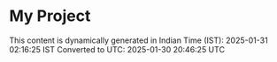 # My Project

This content is dynamically generated in Indian Time (IST): 2025-01-31 02:16:25 IST
Converted to UTC: 2025-01-30 20:46:25 UTC
